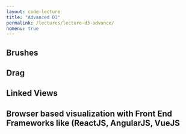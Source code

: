 ```yaml
---
layout: code-lecture
title: "Advanced D3"
permalink: /lectures/lecture-d3-advance/
nomenu: true
---
```


## Brushes

## Drag

## Linked Views

## Browser based visualization with Front End Frameworks like (ReactJS, AngularJS, VueJS
